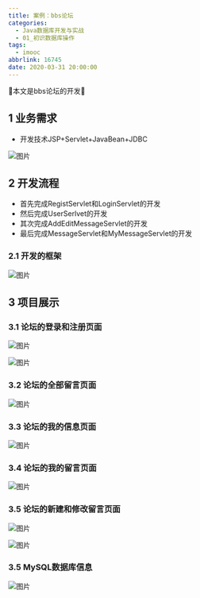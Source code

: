 ```yaml
---
title: 案例：bbs论坛
categories:
  - Java数据库开发与实战
  - 01_初识数据库操作
tags:
  - imooc
abbrlink: 16745
date: 2020-03-31 20:00:00
---
```


:star2:本文是bbs论坛的开发:star2:

<!-- more -->

## 1 业务需求

- 开发技术JSP+Servlet+JavaBean+JDBC

![图片](/images/031_07_01.png)

## 2 开发流程

- 首先完成RegistServlet和LoginServlet的开发
- 然后完成UserSerlvet的开发
- 其次完成AddEditMessageServlet的开发
- 最后完成MessageServlet和MyMessageServlet的开发

### 2.1 开发的框架

![图片](/images/031_07_02.png)

## 3 项目展示

### 3.1 论坛的登录和注册页面

![图片](/images/031_07_03.png)

![图片](/images/031_07_04.png)

### 3.2 论坛的全部留言页面

![图片](/images/031_07_05.png)

### 3.3 论坛的我的信息页面

![图片](/images/031_07_06.png)

### 3.4 论坛的我的留言页面

![图片](/images/031_07_07.png)

### 3.5 论坛的新建和修改留言页面

![图片](/images/031_07_08.png)

![图片](/images/031_07_09.png)

### 3.5 MySQL数据库信息

![图片](/images/031_07_10.png)
